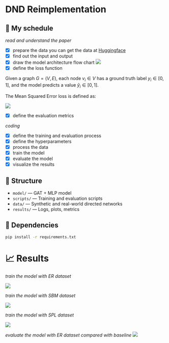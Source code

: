 # DND Reimplementation

## 🚀 My schedule

*read and understand the paper*

- [X] prepare the data
  you can get the data at [Huggingface](https://huggingface.co/sanyier312/DND-Reimplementation/tree/main/data/synthetic)
- [X] find out the input and output
- [X] draw the model architecture  flow chart
  ![](20250514213026.png)
- [X] define the loss function

Given a graph $G = (V, E)$, each node $v_i \in V$ has a ground truth label $y_i \in [0, 1]$,
and the model predicts a value $\hat{y}_i \in [0, 1]$.

The Mean Squared Error loss is defined as:

![](20250514215425.png)

- [X] define the evaluation metrics

*coding*

- [X] define the training and evaluation process
- [X] define the hyperparameters
- [X] process the data
- [X] train the model
- [X] evaluate the model
- [x] visualize the results

## 📌 Structure

- `model/` — GAT + MLP model
- `scripts/` — Training and evaluation scripts
- `data/` — Synthetic and real-world directed networks
- `results/` — Logs, plots, metrics

## 🔧 Dependencies

```bash
pip install -r requirements.txt
```

# 📈 Results

*train the model with  ER dataset*

![](er_train.jpg)

*train the model with  SBM dataset*

![](sbm_train.jpg)

*train the model with  SPL dataset*

![](20250516133108.png)



*evaluate the model with  ER dataset compared with baseline*
![](disintegration_time_comparison.png)
